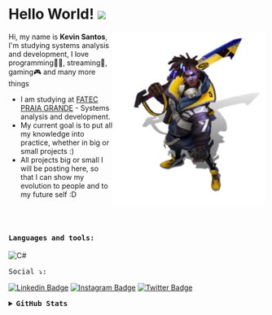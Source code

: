 


# Hello World! <img src="https://raw.githubusercontent.com/kaueMarques/kaueMarques/master/hi.gif" width="30px">

<img align='right' src='Ekko_19.png' width='300"'>

 
Hi, my name is <strong>Kevin Santos</strong>, I'm studying systems analysis and development, I love programming👨‍💻, streaming🎥, gaming🎮 and many more things


-  I am studying at [FATEC PRAIA GRANDE](https://www.fatecpg.edu.br/) - Systems analysis and development.
-  My current goal is to put all my knowledge into practice, whether in big or small projects :)
-  All projects big or small I will be posting here, so that I can show my evolution to people and to my future self :D

<br><br> 

#### <kbd>Languages and tools:</kbd><br> 

<img height="26" title="C#" alt="C#" src="https://icongr.am/devicon/csharp-original.svg?size=128&color=currentColor"> &nbsp;





<kbd>Social ⤵:</kbd>

[![Linkedin Badge](https://img.shields.io/badge/-kevinfernandes-FF00FF?style=flat-square&logo=Linkedin&logoColor=white&link=https://www.linkedin.com/in/kevinfernandes/?locale=en_US)](https://www.linkedin.com/in/kevin-fernandes-3b5613235/) 
[![Instagram Badge](https://img.shields.io/badge/-@zCodexs-FF00FF?style=flat-square&logo=Instagram&logoColor=white&link=https://https://www.instagram.com/zcodexs//)](https://www.instagram.com/zcodexs/)
[![Twitter Badge](https://img.shields.io/badge/-@zCodexs-FF00FF?style=flat-square&labelColor=DC1A1A&logo=twitter&logoColor=white&link=https://twitter.com/zCodexs)](https://twitter.com/zCodexs) 

<details><summary><b><kbd>GitHub Stats</kbd></b></summary>
  
  <p align="center">
  <img src="https://github-readme-stats.vercel.app/api?username=KevinSantos26&show_icons=true&title_color=fff&icon_color=00d9ff&text_color=c9d1d9&bg_color=161b22" alt="KevinSantos26" />
   <img src="https://github-readme-stats.vercel.app/api/top-langs/?username=KevinSantos26&layout=compact&show_icons=true&title_color=fff&icon_color=fff&text_color=c9d1d9&bg_color=161b22" alt="Top langs" />
</p>

</details>
